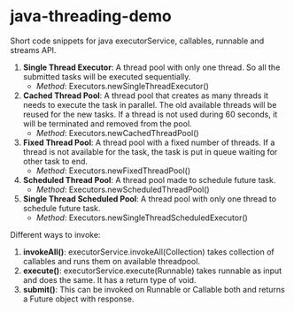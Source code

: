 # java-threading-demo
Short code snippets for java executorService, callables, runnable and streams API.

1. **Single Thread Executor**: A thread pool with only one thread. So all the submitted tasks will be executed sequentially.
   - _Method_: Executors.newSingleThreadExecutor()
3. **Cached Thread Pool**: A thread pool that creates as many threads it needs to execute the task in parallel. The old available threads will be reused for the new tasks. If a thread is not used during 60 seconds, it will be terminated and removed from the pool. 
   - _Method_: Executors.newCachedThreadPool()
4. **Fixed Thread Pool**: A thread pool with a fixed number of threads. If a thread is not available for the task, the task is put in queue waiting for other task to end. 
   - _Method_: Executors.newFixedThreadPool()
5. **Scheduled Thread Pool**: A thread pool made to schedule future task. 
   - _Method_: Executors.newScheduledThreadPool()
6. **Single Thread Scheduled Pool**: A thread pool with only one thread to schedule future task.
   - _Method_: Executors.newSingleThreadScheduledExecutor()

Different ways to invoke:
1. **invokeAll()**: executorService.invokeAll(Collection<Callables>) takes collection of callables and runs them on available threadpool.
2. **execute()**: executorService.execute(Runnable) takes runnable as input and does the same. It has a return type of void.
3. **submit()**: This can be invoked on Runnable or Callable both and returns a Future object with response.